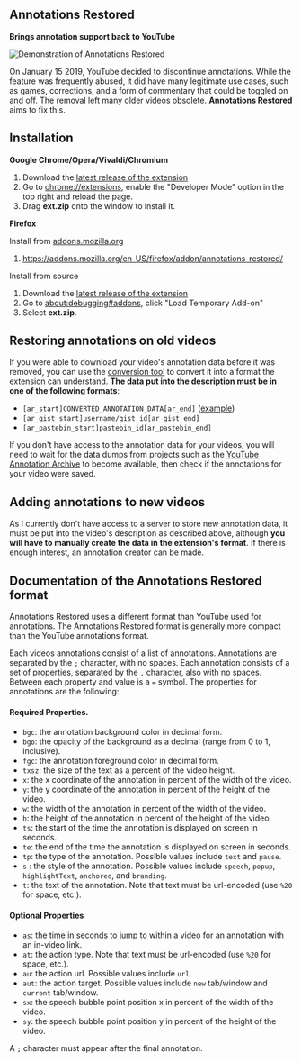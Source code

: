 ## Annotations Restored
**Brings annotation support back to YouTube**

![Demonstration of Annotations Restored](https://github.com/afrmtbl/AnnotationsRestored/blob/master/demo.gif)

On January 15 2019, YouTube decided to discontinue annotations. While the feature was frequently abused, it did have many legitimate use cases, such as games, corrections, and a form of commentary that could be toggled on and off. The removal left many older videos obsolete. **Annotations Restored** aims to fix this.

## Installation
**Google Chrome/Opera/Vivaldi/Chromium**

1. Download the [latest release of the extension](https://github.com/afrmtbl/AnnotationsRestored/releases) 
2. Go to [chrome://extensions](chrome://extensions), enable the "Developer Mode" option in the top right and reload the page.
4. Drag **ext.zip** onto the window to install it. 

**Firefox**

Install from [addons.mozilla.org](addons.mozilla.org)
1. https://addons.mozilla.org/en-US/firefox/addon/annotations-restored/

Install from source
1. Download the [latest release of the extension](https://github.com/afrmtbl/AnnotationsRestored/releases)
2. Go to [about:debugging#addons](about:debugging#addons), click "Load Temporary Add-on"
3. Select **ext.zip**.


## Restoring annotations on old videos
If you were able to download your video's annotation data before it was removed, you can use the [conversion tool](https://afrmtbl.github.io/annotations-converter/) to convert it into a format the extension can understand. **The data put into the description must be in one of the following formats**: 
* `[ar_start]CONVERTED_ANNOTATION_DATA[ar_end]` ([example](https://imgur.com/1ubx6B8))
* `[ar_gist_start]username/gist_id[ar_gist_end]`
* `[ar_pastebin_start]pastebin_id[ar_pastebin_end]`

If you don't have access to the annotation data for your videos, you will need to wait for the data dumps from  projects such as the [YouTube Annotation Archive](https://www.reddit.com/r/DataHoarder/comments/aa6czg/youtube_annotation_archive/) to become available, then check if the annotations for your video were saved.

## Adding annotations to new videos
As I currently don't have access to a server to store new annotation data, it must be put into the video's description as described above, although **you will have to manually create the data in the extension's format**. If there is enough interest, an annotation creator can be made.

## Documentation of the Annotations Restored format
Annotations Restored uses a different format than YouTube used for annotations. The Annotations Restored format is generally more compact than the YouTube annotations format.

Each videos annotations consist of a list of annotations. Annotations are separated by the `;` character, with no spaces. Each annotation consists of a set of properties, separated by the `,` character, also with no spaces. Between each property and value is a `=` symbol. The properties for annotations are the following:
#### Required Properties.
* `bgc`: the annotation background color in decimal form.
* `bgo`: the opacity of the background as a decimal (range from 0 to 1, inclusive).
* `fgc`: the annotation foreground color in decimal form.
* `txsz`: the size of the text as a percent of the video height.
* `x`: the x coordinate of the annotation in percent of the width of the video.
* `y`: the y coordinate of the annotation in percent of the height of the video.
* `w`: the width of the annotation in percent of the width of the video.
* `h`: the height of the annotation in percent of the height of the video.
* `ts`: the start of the time the annotation is displayed on screen in seconds.
* `te`: the end of the time the annotation is displayed on screen in seconds.
* `tp`: the type of the annotation. Possible values include `text` and `pause`.
* `s` : the style of the annotation. Possible values include `speech`, `popup`, `highlightText`, `anchored`, and `branding`.
* `t`: the text of the annotation. Note that text must be url-encoded (use `%20` for space, etc.).
#### Optional Properties
* `as`: the time in seconds to jump to within a video for an annotation with an in-video link.
* `at`: the action type. Note that text must be url-encoded (use `%20` for space, etc.).
* `au`: the action url. Possible values include `url`.
* `aut`: the action target. Possible values include `new` tab/window and `current` tab/window.
* `sx`: the speech bubble point position x in percent of the width of the video.
* `sy`: the speech bubble point position y in percent of the height of the video.

A `;` character must appear after the final annotation.
